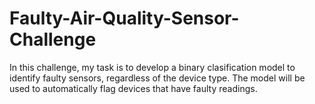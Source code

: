 # Faulty-Air-Quality-Sensor-Challenge
In this challenge, my task is to develop a binary clasification model to identify faulty sensors, regardless of the device type. The model will be used to automatically flag devices that have faulty readings.
